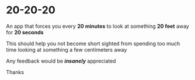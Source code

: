 # 20-20-20

An app that forces you every **20 minutes** to look at something **20 feet** away for **20 seconds**

This should help you not become short sighted from spending too much time looking at something a few centimeters away

Any feedback would be ***insanely*** appreciated

Thanks
